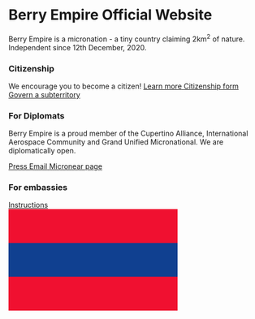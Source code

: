 # Berry Empire Official Website
<section>
  <p>
    Berry Empire is a micronation - a tiny country claiming 2km<sup>2</sup> of nature.
    Independent since 12th December, 2020.
  </p>
</section>
<section>
  <h3 class="highlighted"> Citizenship </h3>
  We encourage you to become a citizen!
  <a class="thickbutton thick" href="/citizen/"> <span>Learn more</span> </a>
  <a class="thickbutton thick" href="https://docs.google.com/forms/d/e/1FAIpQLSfkJTmNNMBZQjtnY1X0qukH5jc4miOadwbrQjsZ3HqjJVhTfQ/viewform?usp=sf_link"> <span>Citizenship form</span> </a>
  <a class="thickbutton thick" href="/law/subterritory.html"> <span>Govern a subterritory</span> </a>
</section>
<section>
  <h3> For Diplomats </h3>
  <p>
    Berry Empire is a proud member of the Cupertino Alliance, International Aerospace Community and Grand Unified Micronational.
    We are diplomatically open.
  </p>
  <a class="thickbutton thick" href="/press/"> <span>Press</span> </a>
  <a class="thickbutton thick" href="mailto:berryempire@protonmail.com"> <span>Email</span> </a>
  <a class="thickbutton thick" target="_blank" href="https://micronear.cupertinoalliance.com/micronation.html?m=RR"> <span>Micronear page</span> </a>
</section>
<section>
<h3> For embassies </h3>
  <a class="thickbutton thick" href="/embassy/"> <span>Instructions</span> </a>
</section>
<img src="/images/flag.png" height="200" />
